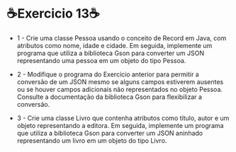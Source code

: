<h1>☕Exercicio 13☕</h1>

- 1 - Crie uma classe Pessoa usando o conceito de Record em Java, com
atributos como nome, idade e cidade. Em seguida, implemente um
programa que utiliza a biblioteca Gson para converter um JSON
representando uma pessoa em um objeto do tipo Pessoa.

- 2 - Modifique o programa do Exercício anterior para permitir a conversão de
um JSON mesmo se alguns campos estiverem ausentes ou se houver
campos adicionais não representados no objeto Pessoa. Consulte a
documentação da biblioteca Gson para flexibilizar a conversão.

- 3 - Crie uma classe Livro que contenha atributos como título, autor e um
objeto representando a editora. Em seguida, implemente um programa que
utiliza a biblioteca Gson para converter um JSON aninhado representando
um livro em um objeto do tipo Livro.
